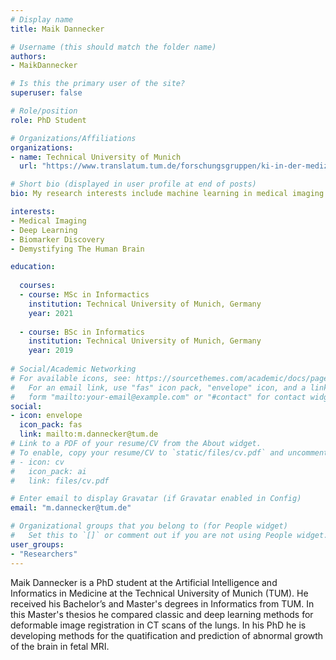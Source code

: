 ```yaml
---
# Display name
title: Maik Dannecker

# Username (this should match the folder name)
authors:
- MaikDannecker

# Is this the primary user of the site?
superuser: false

# Role/position
role: PhD Student

# Organizations/Affiliations
organizations:
- name: Technical University of Munich
  url: "https://www.translatum.tum.de/forschungsgruppen/ki-in-der-medizin/"

# Short bio (displayed in user profile at end of posts)
bio: My research interests include machine learning in medical imaging

interests:
- Medical Imaging
- Deep Learning
- Biomarker Discovery
- Demystifying The Human Brain

education:
  
  courses:
  - course: MSc in Informactics
    institution: Technical University of Munich, Germany
    year: 2021
    
  - course: BSc in Informatics
    institution: Technical University of Munich, Germany
    year: 2019
   
# Social/Academic Networking
# For available icons, see: https://sourcethemes.com/academic/docs/page-builder/#icons
#   For an email link, use "fas" icon pack, "envelope" icon, and a link in the
#   form "mailto:your-email@example.com" or "#contact" for contact widget.
social:
- icon: envelope
  icon_pack: fas
  link: mailto:m.dannecker@tum.de
# Link to a PDF of your resume/CV from the About widget.
# To enable, copy your resume/CV to `static/files/cv.pdf` and uncomment the lines below.
# - icon: cv
#   icon_pack: ai
#   link: files/cv.pdf

# Enter email to display Gravatar (if Gravatar enabled in Config)
email: "m.dannecker@tum.de"

# Organizational groups that you belong to (for People widget)
#   Set this to `[]` or comment out if you are not using People widget.
user_groups:
- "Researchers"
---
```


Maik Dannecker is a PhD student at the Artificial Intelligence and Informatics in Medicine at the Technical University of Munich (TUM). He received his Bachelor’s and Master's degrees in Informatics from TUM. In this Master's thesios he compared classic and deep learning methods for deformable image registration in CT scans of the lungs. In his PhD he is developing methods for the quatification and prediction of abnormal growth of the brain in fetal MRI.